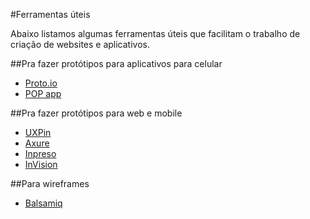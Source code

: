 #Ferramentas úteis

Abaixo listamos algumas ferramentas úteis que facilitam o trabalho de criação de websites e aplicativos.

##Pra fazer protótipos para aplicativos para celular

- [Proto.io](http://proto.io/)
- [POP app](https://popapp.in/)

##Pra fazer protótipos para web e mobile

- [UXPin](http://uxpin.com/)
- [Axure](http://www.axure.com/)
- [Inpreso](http://www.inpreso.com/)
- [InVision](http://www.invisionapp.com/)

##Para wireframes

- [Balsamiq](http://balsamiq.com/)
